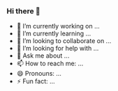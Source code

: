 ### Hi there 👋

- 🔭 I’m currently working on ...
- 🌱 I’m currently learning ...
- 👯 I’m looking to collaborate on ...
- 🤔 I’m looking for help with ...
- 💬 Ask me about ...
- 📫 How to reach me: ...
- 😄 Pronouns: ...
- ⚡ Fun fact: ...

<!--
**terryTM/terryTM** is a ✨ _special_ ✨ repository because its `README.md` (this file) appears on your GitHub profile.

Here are some ideas to get you started:

-->
